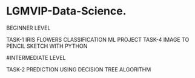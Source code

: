 # LGMVIP-Data-Science.

BEGINNER LEVEL

TASK-1 IRIS FLOWERS CLASSIFICATION ML PROJECT TASK-4 IMAGE TO PENCIL SKETCH WITH PYTHON

#INTERMEDIATE LEVEL

TASK-2 PREDICTION USING DECISION TREE ALGORITHM
